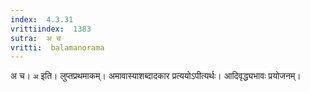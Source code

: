```yaml
---
index:  4.3.31
vrittiindex:  1383
sutra:  अ च
vritti:  balamanorama 
---
```


अ च। `अ` इति। लुप्तप्रथमाकम्। अमावास्याशब्दादकार प्रत्ययोऽपीत्यर्थः। आदिवृद्ध्यभावः प्रयोजनम्। 

